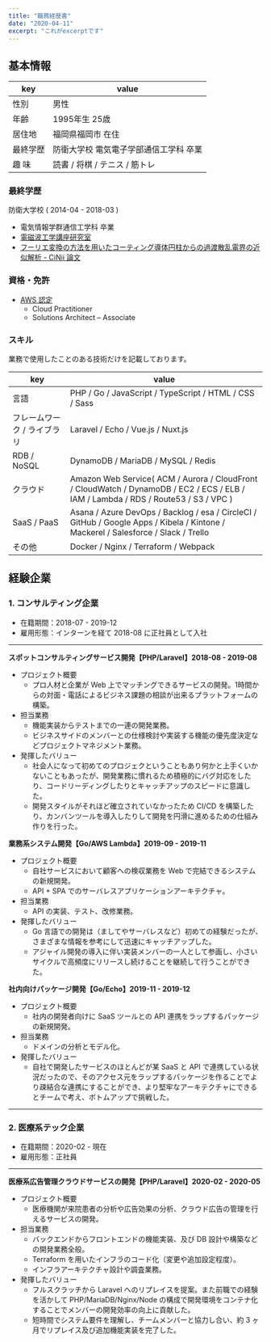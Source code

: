 ```yaml
---
title: "職務経歴書"
date: "2020-04-11"
excerpt: "これがexcerptです"
---
```

## 基本情報

| key | value |
| --- | --- |
| 性別 | 男性 |
| 年齢 | 1995年生 25歳 |
| 居住地 | 福岡県福岡市 在住 |
| 最終学歴 | 防衛大学校 電気電子学部通信工学科 卒業 |
| 趣 味 | 読書 / 将棋 / テニス / 筋トレ |

### 最終学歴

防衛大学校 ( 2014-04 - 2018-03 )

- 電気情報学群通信工学科 卒業
- [電磁波工学講座研究室](http://www.nda.ac.jp/cc/com/emwave.html)
- [フーリエ変換の方法を用いたコーティング導体円柱からの過渡散乱電界の近似解析 - CiNii 論文](https://ci.nii.ac.jp/naid/40021402783)

### 資格・免許

- [AWS 認定](https://www.youracclaim.com/users/ysmtegsr)
  - Cloud Practitioner
  - Solutions Architect – Associate

### スキル

業務で使用したことのある技術だけを記載しております。

| key    | value          |
| ------ | -------------- |
| 言語 | PHP / Go / JavaScript / TypeScript / HTML / CSS / Sass |
| フレームワーク / ライブラリ | Laravel / Echo / Vue.js / Nuxt.js |
| RDB / NoSQL | DynamoDB / MariaDB / MySQL / Redis |
| クラウド | Amazon Web Service( ACM / Aurora / CloudFront / CloudWatch / DynamoDB / EC2 / ECS / ELB / IAM / Lambda / RDS / Route53 / S3 / VPC ) |
| SaaS / PaaS | Asana / Azure DevOps / Backlog / esa / CircleCI / GitHub / Google Apps / Kibela / Kintone / Mackerel / Salesforce / Slack / Trello |
| その他 | Docker / Nginx / Terraform / Webpack |

## 経験企業

### 1. コンサルティング企業

- 在籍期間：2018-07 - 2019-12
- 雇用形態：インターンを経て 2018-08 に正社員として入社

---

**スポットコンサルティングサービス開発【PHP/Laravel】2018-08 - 2019-08**

- プロジェクト概要
  - プロ人材と企業が Web 上でマッチングできるサービスの開発。1時間からの対面・電話によるビジネス課題の相談が出来るプラットフォームの構築。
- 担当業務
  - 機能実装からテストまでの一連の開発業務。
  - ビジネスサイドのメンバーとの仕様検討や実装する機能の優先度決定などプロジェクトマネジメント業務。
- 発揮したバリュー
  - 社会人になって初めてのプロジェクということもあり何かと上手くいかないこともあったが、開発業務に慣れるため積極的にバグ対応をしたり、コードリーディングしたりとキャッチアップのスピードに意識した。
  - 開発スタイルがそれほど確立されていなかったため CI/CD を構築したり、カンバンツールを導入したりして開発を円滑に進めるための仕組み作りを行った。

**業務系システム開発【Go/AWS Lambda】2019-09 - 2019-11**

- プロジェクト概要
  - 自社サービスにおいて顧客への検収業務を Web で完結できるシステムの新規開発。
  - API + SPA でのサーバレスアプリケーションアーキテクチャ。
- 担当業務
  - API の実装、テスト、改修業務。
- 発揮したバリュー
  - Go 言語での開発は（ましてやサーバレスなど）初めての経験だったが、さまざまな情報を参考にして迅速にキャッチアップした。
  - アジャイル開発の導入に伴い実装メンバーの一人として参画し、小さいサイクルで高頻度にリリースし続けることを継続して行うことができた。

**社内向けパッケージ開発【Go/Echo】2019-11 - 2019-12**

- プロジェクト概要
  - 社内の開発者向けに SaaS ツールとの API 連携をラップするパッケージの新規開発。
- 担当業務
  - ドメインの分析とモデル化。
- 発揮したバリュー
  - 自社で開発したサービスのほとんどが某 SaaS と API で連携している状況だったので、そのアクセス元をラップするパッケージを作ることでより疎結合な連携にすることができ、より堅牢なアーキテクチャにできるとチームで考え、ボトムアップで挑戦した。

---

###  2. 医療系テック企業

- 在籍期間：2020-02 - 現在
- 雇用形態：正社員

---

**医療系広告管理クラウドサービスの開発【PHP/Laravel】2020-02 - 2020-05**

- プロジェクト概要
  - 医療機関が来院患者の分析や広告効果の分析、クラウド広告の管理を行えるサービスの開発。
- 担当業務
  - バックエンドからフロントエンドの機能実装、及び DB 設計や構築などの開発業務全般。
  - Terraform を用いたインフラのコード化（変更や追加設定程度）。
  - インフラアーキテクチャ設計や調査業務。
- 発揮したバリュー
  - フルスクラッチから Laravel へのリプレイスを提案。また前職での経験を活かして PHP/MariaDB/Nginx/Node の構成で開発環境をコンテナ化することでメンバーの開発効率の向上に貢献した。
  - 短時間でシステム要件を理解し、チームメンバーと協力し合い、約 3 ヶ月でリプレイス及び追加機能実装を完了した。
